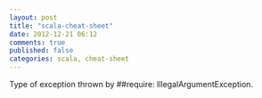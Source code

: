 ```yaml
---
layout: post
title: "scala-cheat-sheet"
date: 2012-12-21 06:12
comments: true
published: false
categories: scala, cheat-sheet
---
```


Type of exception thrown by ##require: IllegalArgumentException.

